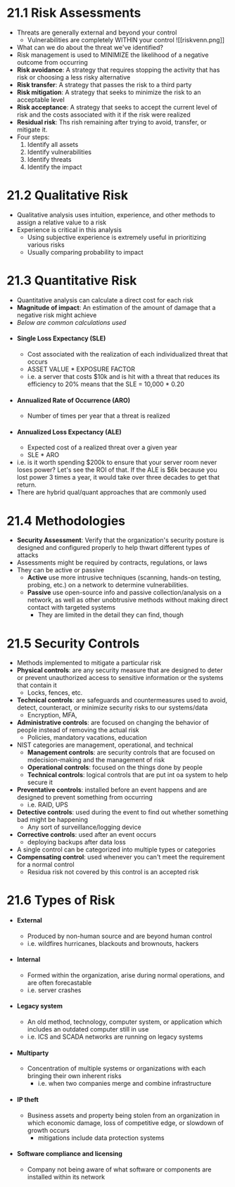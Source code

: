 # 21.1 Risk Assessments
- Threats are generally external and beyond your control
	- Vulnerabilities are completely WITHIN your control
![[riskvenn.png]]
- What can we do about the threat we've identified?
- Risk management is used to MINIMIZE the likelihood of a negative outcome from occurring
- **Risk avoidance**: A strategy that requires stopping the activity that has risk or choosing a less risky alternative
- **Risk transfer**: A strategy that passes the risk to a third party
- **Risk mitigation**: A strategy that seeks to minimize the risk to an acceptable level
- **Risk acceptance**: A strategy that seeks to accept the current level of risk and the costs associated with it if the risk were realized
- **Residual risk**: Ths rish remaining after trying to avoid, transfer, or mitigate it.
- Four steps:
	1. Identify all assets
	2. Identify vulnerabilities
	3. Identify threats
	4. Identify the impact
# 21.2 Qualitative Risk
- Qualitative analysis uses intuition, experience, and other methods to assign a relative value to a risk
- Experience is critical in this analysis
	- Using subjective experience is extremely useful in prioritizing various risks
	- Usually comparing probability to impact
# 21.3 Quantitative Risk
- Quantitative analysis can calculate a direct cost for each risk
- **Magnitude of impact**: An estimation of the amount of damage that a negative risk might achieve
- *Below are common calculations used*
- #### Single Loss Expectancy (SLE)
	- Cost associated with the realization of each individualized threat that occurs
	- ASSET VALUE \* EXPOSURE FACTOR
	- i.e. a server that costs $10k and is hit with a threat that reduces its efficiency to 20% means that the SLE = 10,000 \* 0.20
- #### Annualized Rate of Occurrence (ARO)
	- Number of times per year that a threat is realized
- #### Annualized Loss Expectancy (ALE)
	- Expected cost of a realized threat over a given year
	- SLE \* ARO
- i.e. is it worth spending $200k to ensure that your server room never loses power? Let's see the ROI of that. If the ALE is $6k because you lost power 3 times a year, it would take over three decades to get that return.
- There are hybrid qual/quant approaches that are commonly used
# 21.4 Methodologies
- **Security Assessment**: Verify that the organization's security posture is designed and configured properly to help thwart different types of attacks
- Assessments might be required by contracts, regulations, or laws
- They can be active or passive
	- **Active** use more intrusive techniques (scanning, hands-on testing, probing, etc.) on a network to determine vulnerabilities.
	- **Passive** use open-source info and passive collection/analysis on a network, as well as other unobtrusive methods without making direct contact with targeted systems
		- They are limited in the detail they can find, though
# 21.5 Security Controls
- Methods implemented to mitigate a particular risk
- **Physical controls**: are any security measure that are designed to deter or prevent unauthorized access to sensitive information or the systems that contain it
	- Locks, fences, etc.
- **Technical controls**: are safeguards and countermeasures used to avoid, detect, counteract, or minimize security risks to our systems/data
	- Encryption, MFA, 
- **Administrative controls**: are focused on changing the behavior of people instead of removing the actual risk
	- Policies, mandatory vacations, education
- NIST categories are management, operational, and technical
	- **Management controls**: are security controls that are focused on mdecision-making and the management of risk
	- **Operational controls**: focused on the things done by people
	- **Technical controls**: logical controls that are put int oa system to help secure it
- **Preventative controls**: installed before an event happens and are designed to prevent something from occurring
	- i.e. RAID, UPS
- **Detective controls**: used during the event to find out whether something bad might be happening
	- Any sort of surveillance/logging device
- **Corrective controls**: used after an event occurs
	- deploying backups after data loss
- A single control can be categorized into multiple types or categories
- **Compensating control**: used whenever you can't meet the requirement for a normal control
	- Residua risk not covered by this control is an accepted risk
# 21.6 Types of Risk
- #### External
	- Produced by non-human source and are beyond human control
	- i.e. wildfires hurricanes, blackouts and brownouts, hackers
- #### Internal
	- Formed within the organization, arise during normal operations, and are often forecastable
	- i.e. server crashes
- #### Legacy system
	- An old method, technology, computer system, or application which includes an outdated computer still in use
	- i.e. ICS and SCADA networks are running on legacy systems
- #### Multiparty
	- Concentration of multiple systems or organizations with each bringing their own inherent risks
		- i.e. when two companies merge and combine infrastructure
- #### IP theft
	- Business assets and property being stolen from an organization in which economic damage, loss of competitive edge, or slowdown of growth occurs
		- mitigations include data protection systems
- #### Software compliance and licensing
	- Company not being aware of what software or components are installed within its network

